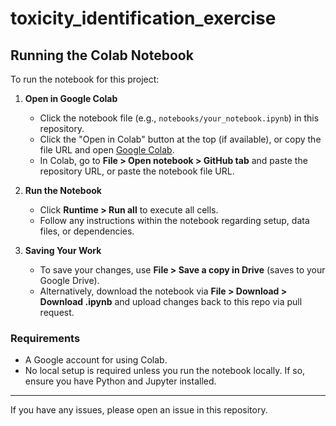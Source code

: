 # toxicity_identification_exercise
## Running the Colab Notebook

To run the notebook for this project:

1. **Open in Google Colab**  
   - Click the notebook file (e.g., `notebooks/your_notebook.ipynb`) in this repository.
   - Click the "Open in Colab" button at the top (if available), or copy the file URL and open [Google Colab](https://colab.research.google.com/).
   - In Colab, go to **File > Open notebook > GitHub tab** and paste the repository URL, or paste the notebook file URL.

2. **Run the Notebook**  
   - Click **Runtime > Run all** to execute all cells.
   - Follow any instructions within the notebook regarding setup, data files, or dependencies.

3. **Saving Your Work**  
   - To save your changes, use **File > Save a copy in Drive** (saves to your Google Drive).
   - Alternatively, download the notebook via **File > Download > Download .ipynb** and upload changes back to this repo via pull request.

### Requirements

- A Google account for using Colab.
- No local setup is required unless you run the notebook locally. If so, ensure you have Python and Jupyter installed.

---

If you have any issues, please open an issue in this repository.
